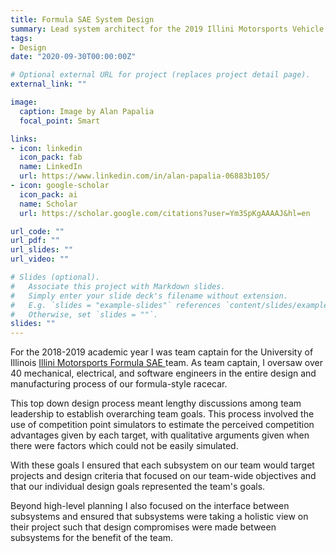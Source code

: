 ```yaml
---
title: Formula SAE System Design
summary: Lead system architect for the 2019 Illini Motorsports Vehicle
tags:
- Design
date: "2020-09-30T00:00:00Z"

# Optional external URL for project (replaces project detail page).
external_link: ""

image:
  caption: Image by Alan Papalia
  focal_point: Smart

links:
- icon: linkedin
  icon_pack: fab
  name: LinkedIn
  url: https://www.linkedin.com/in/alan-papalia-06883b105/
- icon: google-scholar
  icon_pack: ai
  name: Scholar
  url: https://scholar.google.com/citations?user=Ym3SpKgAAAAJ&hl=en

url_code: ""
url_pdf: ""
url_slides: ""
url_video: ""

# Slides (optional).
#   Associate this project with Markdown slides.
#   Simply enter your slide deck's filename without extension.
#   E.g. `slides = "example-slides"` references `content/slides/example-slides.md`.
#   Otherwise, set `slides = ""`.
slides: ""
---
```


For the 2018-2019 academic year I was team captain for the University of Illinois <a href="https://motorsports.illinois.edu/"> Illini Motorsports Formula SAE </a> team. As team captain, I oversaw over 40 mechanical, electrical, and software engineers in the entire design and manufacturing process of our formula-style racecar.

This top down design process meant lengthy discussions among team leadership to
establish overarching team goals. This process involved the use of competition point simulators to estimate the perceived competition advantages given by each target, with qualitative arguments given when there were factors which could not be easily simulated.

With these goals I ensured that each subsystem on our team would target projects and design criteria that focused on our team-wide objectives and that our individual design goals represented the team's goals.

Beyond high-level planning I also focused on the interface between subsystems and ensured that subsystems were taking a holistic view on their project such that design compromises were made between subsystems for the benefit of the team.
